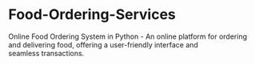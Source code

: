 # Food-Ordering-Services
Online Food Ordering System in Python - An online platform for ordering and delivering food, offering a user-friendly interface and seamless transactions.
